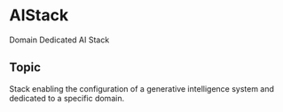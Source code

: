 # AIStack

Domain Dedicated AI Stack

## Topic

Stack enabling the configuration of a generative intelligence system and dedicated to a specific domain.
